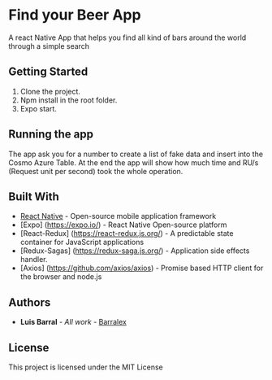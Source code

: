 # Find your Beer App
A react Native App that helps you find all kind of bars around the world through a simple search 

## Getting Started

1. Clone the project.
2. Npm install in the root folder.
3. Expo start.

## Running the app

The app ask you for a number to create a list of fake data and insert into the Cosmo Azure Table. At the end the app will show how much time and 
RU/s (Request unit per second) took the whole operation.

## Built With

* [React Native](https://docs.microsoft.com/en-us/dotnet/framework/winforms/) -  Open-source mobile application framework 
* [Expo] (https://expo.io/) - React Native Open-source platform
* [React-Redux] (https://react-redux.js.org/) - A predictable state container for JavaScript applications
* [Redux-Sagas] (https://redux-saga.js.org/) - Application side effects handler.
* [Axios] (https://github.com/axios/axios) - Promise based HTTP client for the browser and node.js

## Authors

* **Luis Barral** - *All work* - [Barralex](https://github.com/Barralex)

## License

This project is licensed under the MIT License
